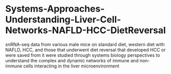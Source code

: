 # Systems-Approaches-Understanding-Liver-Cell-Networks-NAFLD-HCC-DietReversal
snRNA-seq data from various male mice on standard diet, western diet with NAFLD, HCC, and those that underwent diet reversal that developed HCC or were saved from it were studied through systems biology perspectives to understand the complex and dynamic networks of immune and non-immune cells interacting in the liver microenvironment
